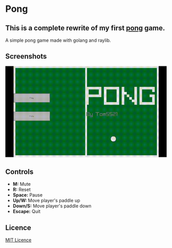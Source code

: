 # Pong

## This is a complete rewrite of my first [pong](https://github.com/Tom5521/pong) game.

A simple pong game made with golang and raylib.

## Screenshots

![screenshot1](./screenshots/gameplay.gif)

## Controls

- **M:** Mute
- **R:** Reset
- **Space:** Pause
- **Up/W:** Move player's paddle up
- **Down/S:** Move player's paddle down
- **Escape:** Quit

## Licence

[MIT Licence](./LICENSE)
